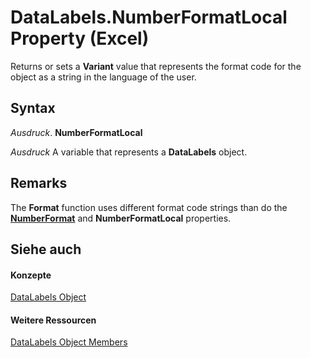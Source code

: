 
# DataLabels.NumberFormatLocal Property (Excel)

Returns or sets a  **Variant** value that represents the format code for the object as a string in the language of the user.


## Syntax

 _Ausdruck_. **NumberFormatLocal**

 _Ausdruck_ A variable that represents a **DataLabels** object.


## Remarks

The  **Format** function uses different format code strings than do the **[NumberFormat](23a08b07-5a35-2249-6079-f8a9334c3bee.md)** and **NumberFormatLocal** properties.


## Siehe auch


#### Konzepte


[DataLabels Object](3d79271e-c702-e785-6984-d838d060a8c5.md)
#### Weitere Ressourcen


[DataLabels Object Members](http://msdn.microsoft.com/library/3c9d909d-d090-b6ed-8a28-ba62c3459044%28Office.15%29.aspx)